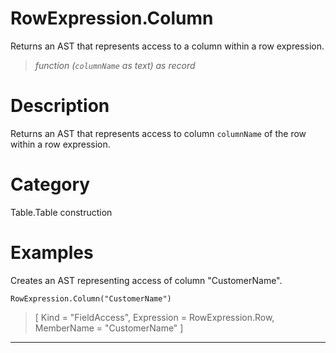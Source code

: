 # RowExpression.Column
Returns an AST that represents access to a column within a row expression.
> _function (<code>columnName</code> as text) as record_

# Description 
Returns an AST that represents access to column <code>columnName</code> of the row within a row expression.
# Category 
Table.Table construction
# Examples 
Creates an AST representing access of column "CustomerName".
```
RowExpression.Column("CustomerName")
```
> [
    Kind = "FieldAccess",
    Expression = RowExpression.Row,
    MemberName = "CustomerName"
]
***
